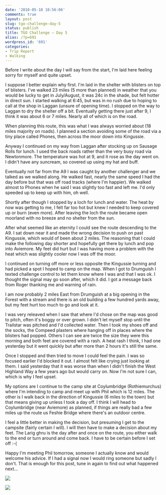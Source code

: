```yaml
---
date: '2010-05-18 10:56:06'
comments: true
layout: post
slug: tgo-challenge-day-5
status: publish
title: TGO Challenge – Day 5
alias: /?p=691
wordpress_id: '691'
categories:
- Trip Report
- Walking
---
```


Before I write about the day I will say from the start, I'm laid here feeling sorry for myself and quite upset.  

I suppose I better explain why first. I'm laid in the shelter with blisters on top of blisters. I've walked 23 miles (5 more than planned) in weather that you would be lucky to get in July/August, it was 24c in the shade, but felt hotter in direct sun. I started walking at 6:45, but was in no rush due to hoping to call at the shop in Laggan (unsure of opening time). I stopped on the way to Laggan to dry the shelter off a bit. Eventually getting there just after 9, I think it was about 6 or 7 miles. Nearly all of which is on the road.  
<!-- more -->
When planning this route, this was what I was always worried about (18 miles majority on roads). I planned a section avoiding some of the road via a tiny place called Phones, then across the moor down into Kingussie.  

Anyway I continued on my way from Laggan after stocking up on Sausage Rolls for lunch. I used the back roads rather than the very busy road via Newtonmore. The temperature was hot at 9, and it rose as the day went on. I didn't have any suncream, so covered up using my hat and buff.  

Eventually not far from the A9 I was caught by another challenger and we talked as we walked along. He walked fast, nearly the same speed I had the day before but that was off road tracks (where I'm happier). We walked almost to Phones when he said I was slightly too fast and left me. I'd only speeded up to keep up with him, oh well.  

Shortly after though I stopped by a loch for lunch and water. The heat by now was getting to me, I felt far too hot but knew I needed to keep covered up or burn (even more). After leaving the loch the route became open moorland with no breeze and no shelter from the sun.  

After what seemed like an eternity I could see the route descending to the A9. I sat down near it and made the wrong decision to push on past Kingussie, which would of been about 2 miles. The reasoning that I could make the following day shorter and hopefully get there by lunch and pop into Aviemore. My feet did hurt but I was having more a problem with the heat which was slightly cooler now I was off the moor.  

I continued on turning off more or less opposite the Kingussie turning and had picked a spot I hoped to camp on the map. When I got to Drumguish I texted challenge control to let them know where I was and that I was ok. I thought the signal may go soon after, which it did. I got a message back from Roger thanking me and warning of rain.  

I am now probably 2 miles East from Drumguish at a big opening in the Forest with a stream and there is an old building a few hundred yards away, but my feet hurt too much to go and look at it.  

I was very releaved when I saw that where I'd chose on the map was good to pitch, often it's boggy or over grown. I didn't let myself stop until the Trailstar was pitched and I'd collected water. Then I took my shoes off and the socks, the Compeed plasters where hanging off in places where the blisters had popped. Others I can see are twice the size they were this morning and both feet are covered with a rash. A heat rash I think, I had one yesterday but it went quickly but after more than 2 hours it's still the same.  

Once I stopped and then tried to move I could feel the pain. I was so focused earlier I'd blocked it out. I almost felt like crying just looking at them. I said yesterday that it was worse than when I didn't finish the West Highland Way a few years ago but would carry on. Now I'm not sure I can, which is why I feel upset.  

My options are I continue to the camp site at Coylumbridge (Rothiemurchus) where I'm intending to camp and meet up with Phil which is 12 miles. The other is I walk back in the direction of Kingussie (6 miles to the town) but that means giving up unless I took a day off. I think I will head to Coylumbridge (near Aviemore) as planned, if things are really bad a few miles up the route us Feshie Bridge where there's an outdoor centre.  

I feel a little better in making the decision, but presuming I get to the campsite (fairly certain I will). I will then have to make a decision about my feet. The Larig ghru is the day after and once on the route, you either walk to the end or turn around and come back. I have to be certain before I set off :-(  

Happy I'm meeting Phil tomorrow, someone I actually know and would welcome his advice. If I had a signal now I would ring someone but sadly I don't. That is enough for this post, tune in again to find out what happened next... 

[![](http://dl.dropbox.com/u/2657852/website/images/l_1600_1200_91F69028-AE3E-4306-A3D6-6D3664AE996F.jpeg)](http://dl.dropbox.com/u/2657852/website/images/l_1600_1200_91F69028-AE3E-4306-A3D6-6D3664AE996F.jpeg)  
  
[![](http://dl.dropbox.com/u/2657852/website/images/l_1600_1200_C0DA1B59-9870-455C-B99A-D42888A28131.jpeg)](http://dl.dropbox.com/u/2657852/website/images/l_1600_1200_C0DA1B59-9870-455C-B99A-D42888A28131.jpeg)
